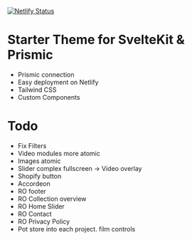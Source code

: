 [![Netlify Status](https://api.netlify.com/api/v1/badges/e15d3cb4-412e-41bb-88c8-191d53eb4fda/deploy-status)](https://app.netlify.com/sites/jordan-herregraven/deploys)

# Starter Theme for SvelteKit & Prismic

- Prismic connection
- Easy deployment on Netlify
- Tailwind CSS
- Custom Components


# Todo
- Fix Filters
- Video modules more atomic
- Images atomic
- Slider complex fullscreen -> Video overlay
- Shopify button
- Accordeon
- RO footer
- RO Collection overview
- RO Home Slider
- RO Contact
- RO Privacy Policy
- Pot store into each project. film controls